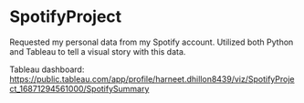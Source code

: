 # SpotifyProject
Requested my personal data from my Spotify account. Utilized both Python and Tableau to tell a visual story with this data. 

Tableau dashboard: https://public.tableau.com/app/profile/harneet.dhillon8439/viz/SpotifyProject_16871294561000/SpotifySummary 

